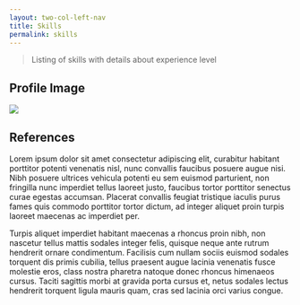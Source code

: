 ```yaml
---
layout: two-col-left-nav
title: Skills
permalink: skills
---
```


> Listing of skills with details about experience level

## Profile Image

<img class="mx-auto w-1/2" src="{{site.baseurl}}/assets/img/barrypeavy-memoji-03.png">

## References

Lorem ipsum dolor sit amet consectetur adipiscing elit, curabitur habitant porttitor potenti venenatis nisl, nunc convallis faucibus posuere augue nisi. Nibh posuere ultrices vehicula potenti eu sem euismod parturient, non fringilla nunc imperdiet tellus laoreet justo, faucibus tortor porttitor senectus curae egestas accumsan. Placerat convallis feugiat tristique iaculis purus fames quis commodo porttitor tortor dictum, ad integer aliquet proin turpis laoreet maecenas ac imperdiet per.

Turpis aliquet imperdiet habitant maecenas a rhoncus proin nibh, non nascetur tellus mattis sodales integer felis, quisque neque ante rutrum hendrerit ornare condimentum. Facilisis cum nullam sociis euismod sodales torquent dis primis cubilia, tellus praesent augue lacinia venenatis fusce molestie eros, class nostra pharetra natoque donec rhoncus himenaeos cursus. Taciti sagittis morbi at gravida porta cursus et, netus sodales lectus hendrerit torquent ligula mauris quam, cras sed lacinia orci varius congue.
